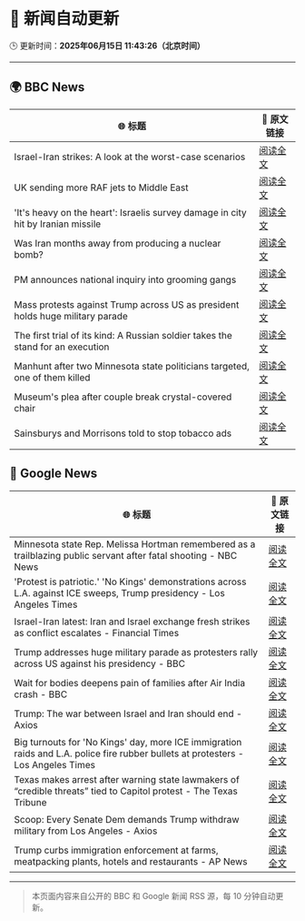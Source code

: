 # 🧠 新闻自动更新

🕒 更新时间：**2025年06月15日 11:43:26（北京时间）**

---

## 🌍 BBC News

| 🌐 标题 | 🔗 原文链接 |
|--------|-------------|
| Israel-Iran strikes: A look at the worst-case scenarios | [阅读全文](https://www.bbc.com/news/articles/c74n23y1x48o) |
| UK sending more RAF jets to Middle East | [阅读全文](https://www.bbc.com/news/articles/ceqg440v0gxo) |
| 'It's heavy on the heart': Israelis survey damage in city hit by Iranian missile | [阅读全文](https://www.bbc.com/news/articles/cx270vklvv7o) |
| Was Iran months away from producing a nuclear bomb? | [阅读全文](https://www.bbc.com/news/articles/cn840275p5yo) |
| PM announces national inquiry into grooming gangs | [阅读全文](https://www.bbc.com/news/articles/c7872pngj2qo) |
| Mass protests against Trump across US as president holds huge military parade | [阅读全文](https://www.bbc.com/news/articles/c70622038yxo) |
| The first trial of its kind: A Russian soldier takes the stand for an execution | [阅读全文](https://www.bbc.com/news/articles/cp8ylx534j0o) |
| Manhunt after two Minnesota state politicians targeted, one of them killed | [阅读全文](https://www.bbc.com/news/articles/cgj83q2e562o) |
| Museum's plea after couple break crystal-covered chair | [阅读全文](https://www.bbc.com/news/articles/cn05dd4pz0jo) |
| Sainsburys and Morrisons told to stop tobacco ads | [阅读全文](https://www.bbc.com/news/articles/c93lze0le29o) |

## 📰 Google News

| 🌐 标题 | 🔗 原文链接 |
|--------|-------------|
| Minnesota state Rep. Melissa Hortman remembered as a trailblazing public servant after fatal shooting - NBC News | [阅读全文](https://news.google.com/rss/articles/CBMiggFBVV95cUxPR1QwSV9XX19lZWN3Vy1aZUpubFZHd0NZTnYxT1U2ZW1sWmV2LUJHSkkwZkJOY1UtVUZVMjY0YUdKOEx4TEstdGZxZ2Y0MGhNU1VRemxkLVd4Q3hfM3FpelNzVnRtLUFrLU94N0pCTDV6Mzhma2FzVW8wQ1dXLTRTcFR30gFWQVVfeXFMUF9UTk8yRGtxenBRcGRiaG0wWnZHVTZHa1dHV0ZtZzNEcXFuUFdRbFhxNEZseFd0aVVIdUZ2N203dnIyUXpaWlI2dUNwY1ZHbTdXSUpwYXc?oc=5) |
| 'Protest is patriotic.' 'No Kings' demonstrations across L.A. against ICE sweeps, Trump presidency - Los Angeles Times | [阅读全文](https://news.google.com/rss/articles/CBMijwFBVV95cUxPR0RMTUd6Q1lpTjg1T0hsZFVuQWpuRjNaN19ycWZqOV9KWU1yYWdPYmNUcDJmMG1PTk8wdVdNNmpzSnNMZzV1SzFuc2lyMEpEeXRLd0xDNGdSUzYxOVhyaTVBX2tpbkRiTGV1MXNiMXdMbzM0d04ydHpBLVN3bnNWd0RCemVlOXM0TlhwTzg1RQ?oc=5) |
| Israel-Iran latest: Iran and Israel exchange fresh strikes as conflict escalates - Financial Times | [阅读全文](https://news.google.com/rss/articles/CBMicEFVX3lxTE05cHJubV8tSE41NEZuc0lXdVozdnJlc1dNM0M0Rlo3M0ljYWJ2cFdoZHhPa1BOMDdnRGx0bTFreVBrWHRUR1l4bU54eDRCREJlMmw4M0J3VW9aNW83LWpsYk4xNWRFQXRUbFJ4anNJTU8?oc=5) |
| Trump addresses huge military parade as protesters rally across US against his presidency - BBC | [阅读全文](https://news.google.com/rss/articles/CBMiVEFVX3lxTE9qRGo2bWRWRnlzYUhkNjlOMVpYTnc0NUdJM3cyMGdLTEM0ektHSnJDZnBxeDNkYzhsVHh2RTZVNFNpeTZILWJYdjR1RVR0OUFrN01jRg?oc=5) |
| Wait for bodies deepens pain of families after Air India crash - BBC | [阅读全文](https://news.google.com/rss/articles/CBMiWkFVX3lxTE9SX0JfNGlUcTFNUzROSFcyM3YtS0pleTZDNUJDLU9qbzR4LXlRX0FncTNXVDJ2TUFqcjNyZGxsVFl4NlJOVEotX0IyZHFZVndVellTa3AwbVdSd9IBX0FVX3lxTE9DVlZYN1RsYXp3Nzh4TVlveHFmVk5DQ2E1Vy1HQ3lwekVYNWtBQUVmUU5sbUk4SHRDMlRiZlo2d0J0cVcwcDVwUlZPRGd3a2pXSm5mcS0tTWVReFp4NFBF?oc=5) |
| Trump: The war between Israel and Iran should end - Axios | [阅读全文](https://news.google.com/rss/articles/CBMie0FVX3lxTE1qeDZ2ZHZ6R2VXMWZnSGJuWFY4Q3Fwc2hRT1QtaG9uZmRPNXQ0Q1l3aGx2aDRXekhiWDd1STRQVS1rcS1IMWljMjFUMENUMnpVN3Vacl8zZ1pleGF0MER0MEZJYUVXWlp0MDVRc0JsNHkwQlV4NnpVX2dwOA?oc=5) |
| Big turnouts for 'No Kings' day, more ICE immigration raids and L.A. police fire rubber bullets at protesters - Los Angeles Times | [阅读全文](https://news.google.com/rss/articles/CBMiqgFBVV95cUxNdjk3clhueVF4bmRwMGplaHdoRGdfQTRaaUdRNlR4bWpGdkZEZURwcUVuREh1Z0VYR1llc0ZsejJoSWhsbE1RUkRENm5mY2VFZ1dObHlMd2NUaEplNWI1UThNalkwZkFPM2YtbWNxTFpwV2tNVHhBd2RaaXZtT3dsRmZ4RnJ3QVMzdWlMMGt0ZlIxbmlQMTdLRm9MUkpXMzFUcFMzZkhkQV9qQQ?oc=5) |
| Texas makes arrest after warning state lawmakers of “credible threats” tied to Capitol protest - The Texas Tribune | [阅读全文](https://news.google.com/rss/articles/CBMifkFVX3lxTE1LY0xET21sVExqeUhOU1BRdXVnUDV6Vnh0bVRYcG04clNZMXNHd0I4WHY3bkI5TUNiSnVRbGVHV1o2eTg0OW9VMlVCMjlzdVdDV2l5M1N6SG15RUFhWWhGbV94ckxzSVJsT2N0V2RsUGhzUWVHdXNzZHdUTG8tUQ?oc=5) |
| Scoop: Every Senate Dem demands Trump withdraw military from Los Angeles - Axios | [阅读全文](https://news.google.com/rss/articles/CBMikAFBVV95cUxPbC1XZUxKSHNxTjZ4UGJzbW5uQ3JhazBOUjNTdW9LVk1kOF9XOWFFNUJOVDk4S2wxWVdUUlRWbjZDa3pPdUJxTWZJaWFhekdUYl9JUDNLeUh5aEpUbkQ2eXR4QlFqeHN3YU15cFZCcGRBaVFYUy1FYTNnX1ItdEVmendTanRTYW9nLWFBZDJFbWk?oc=5) |
| Trump curbs immigration enforcement at farms, meatpacking plants, hotels and restaurants - AP News | [阅读全文](https://news.google.com/rss/articles/CBMitwFBVV95cUxNQTJWWUVFcUliSTZreWVlTGFGRXJhalVyQ3gtZUlKRUhsdW9oMEV1ZWhFVDZPcTNhOTdBbWptMWx4dzFFWkNiX09nOUtfSzc1a2phNnMzcVMxR3kxY1Q1d2ZvTkQ1SEpROWt0RTg2NGVaenpzYWFjRmFrYUk5SUxnYnM2OE03NWtwWDhIUFB1eXg4TXNoS2l2N2V5MXU1aXI0cldCQVcwQ2ZfRVpnZ0FnS0dydlFzRUU?oc=5) |

---
> 本页面内容来自公开的 BBC 和 Google 新闻 RSS 源，每 10 分钟自动更新。